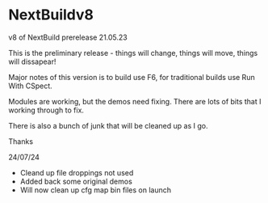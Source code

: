 # NextBuildv8
 v8 of NextBuild  prerelease 21.05.23

This is the preliminary release - things will change, things will move, things will dissapear!

Major notes of this version is to build use F6, for traditional builds use Run With CSpect.

Modules are working, but the demos need fixing. There are lots of bits that I working through to fix.

There is also a bunch of junk that will be cleaned up as I go. 

Thanks

24/07/24

- Cleand up file droppings not used
- Added back some original demos
- Will now clean up cfg map bin files on launch
  
